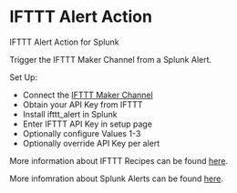 # IFTTT Alert Action
IFTTT Alert Action for Splunk

Trigger the IFTTT Maker Channel from a Splunk Alert.

Set Up:
* Connect the [IFTTT Maker Channel](https://ifttt.com/maker)
* Obtain your API Key from IFTTT
* Install ifttt_alert in Splunk
* Enter IFTTT API Key in setup page
* Optionally configure Values 1-3
* Optionally override API Key per alert

More information about IFTTT Recipes can be found [here](https://ifttt.com/wtf).

More infomration about Splunk Alerts can be found [here](http://docs.splunk.com/Documentation/Splunk/latest/Alert/Aboutalerts).
